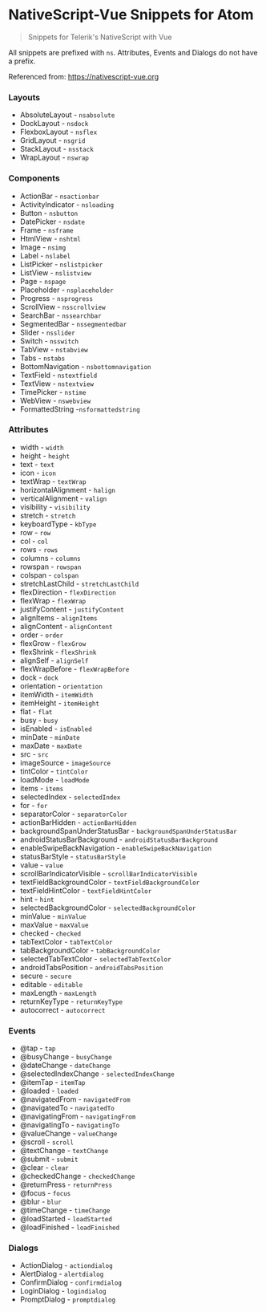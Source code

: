# NativeScript-Vue Snippets for Atom

> Snippets for Telerik's NativeScript with Vue

All snippets are prefixed with `ns`. Attributes, Events and Dialogs do not have a prefix.

Referenced from: <https://nativescript-vue.org>

### Layouts

-   AbsoluteLayout - `nsabsolute`
-   DockLayout - `nsdock`
-   FlexboxLayout - `nsflex`
-   GridLayout - `nsgrid`
-   StackLayout - `nsstack`
-   WrapLayout - `nswrap`

### Components

-   ActionBar - `nsactionbar`
-   ActivityIndicator - `nsloading`
-   Button - `nsbutton`
-   DatePicker - `nsdate`
-   Frame - `nsframe`
-   HtmlView - `nshtml`
-   Image - `nsimg`
-   Label - `nslabel`
-   ListPicker - `nslistpicker`
-   ListView - `nslistview`
-   Page - `nspage`
-   Placeholder - `nsplaceholder`
-   Progress - `nsprogress`
-   ScrollView - `nsscrollview`
-   SearchBar - `nssearchbar`
-   SegmentedBar - `nssegmentedbar`
-   Slider - `nsslider`
-   Switch - `nsswitch`
-   TabView - `nstabview`
-   Tabs - `nstabs`
-   BottomNavigation - `nsbottomnavigation`
-   TextField - `nstextfield`
-   TextView - `nstextview`
-   TimePicker - `nstime`
-   WebView - `nswebview`
-   FormattedString -`nsformattedstring`

### Attributes

-   width - `width`
-   height - `height`
-   text - `text`
-   icon - `icon`
-   textWrap - `textWrap`
-   horizontalAlignment - `halign`
-   verticalAlignment - `valign`
-   visibility - `visibility`
-   stretch - `stretch`
-   keyboardType - `kbType`
-   row - `row`
-   col - `col`
-   rows - `rows`
-   columns - `columns`
-   rowspan - `rowspan`
-   colspan - `colspan`
-   stretchLastChild - `stretchLastChild`
-   flexDirection - `flexDirection`
-   flexWrap - `flexWrap`
-   justifyContent - `justifyContent`
-   alignItems - `alignItems`
-   alignContent - `alignContent`
-   order - `order`
-   flexGrow - `flexGrow`
-   flexShrink - `flexShrink`
-   alignSelf - `alignSelf`
-   flexWrapBefore - `flexWrapBefore`
-   dock - `dock`
-   orientation - `orientation`
-   itemWidth - `itemWidth`
-   itemHeight - `itemHeight`
-   flat - `flat`
-   busy - `busy`
-   isEnabled - `isEnabled`
-   minDate - `minDate`
-   maxDate - `maxDate`
-   src - `src`
-   imageSource - `imageSource`
-   tintColor - `tintColor`
-   loadMode - `loadMode`
-   items - `items`
-   selectedIndex - `selectedIndex`
-   for - `for`
-   separatorColor - `separatorColor`
-   actionBarHidden - `actionBarHidden`
-   backgroundSpanUnderStatusBar - `backgroundSpanUnderStatusBar`
-   androidStatusBarBackground - `androidStatusBarBackground`
-   enableSwipeBackNavigation - `enableSwipeBackNavigation`
-   statusBarStyle - `statusBarStyle`
-   value - `value`
-   scrollBarIndicatorVisible - `scrollBarIndicatorVisible`
-   textFieldBackgroundColor - `textFieldBackgroundColor`
-   textFieldHintColor - `textFieldHintColor`
-   hint - `hint`
-   selectedBackgroundColor - `selectedBackgroundColor`
-   minValue - `minValue`
-   maxValue - `maxValue`
-   checked - `checked`
-   tabTextColor - `tabTextColor`
-   tabBackgroundColor - `tabBackgroundColor`
-   selectedTabTextColor - `selectedTabTextColor`
-   androidTabsPosition - `androidTabsPosition`
-   secure - `secure`
-   editable - `editable`
-   maxLength - `maxLength`
-   returnKeyType - `returnKeyType`
-   autocorrect - `autocorrect`

### Events

-   @tap - `tap`
-   @busyChange - `busyChange`
-   @dateChange - `dateChange`
-   @selectedIndexChange - `selectedIndexChange`
-   @itemTap - `itemTap`
-   @loaded - `loaded`
-   @navigatedFrom - `navigatedFrom`
-   @navigatedTo - `navigatedTo`
-   @navigatingFrom - `navigatingFrom`
-   @navigatingTo - `navigatingTo`
-   @valueChange - `valueChange`
-   @scroll - `scroll`
-   @textChange - `textChange`
-   @submit - `submit`
-   @clear - `clear`
-   @checkedChange - `checkedChange`
-   @returnPress - `returnPress`
-   @focus - `focus`
-   @blur - `blur`
-   @timeChange - `timeChange`
-   @loadStarted - `loadStarted`
-   @loadFinished - `loadFinished`

### Dialogs

-   ActionDialog - `actiondialog`
-   AlertDialog - `alertdialog`
-   ConfirmDialog - `confirmdialog`
-   LoginDialog - `logindialog`
-   PromptDialog - `promptdialog`
